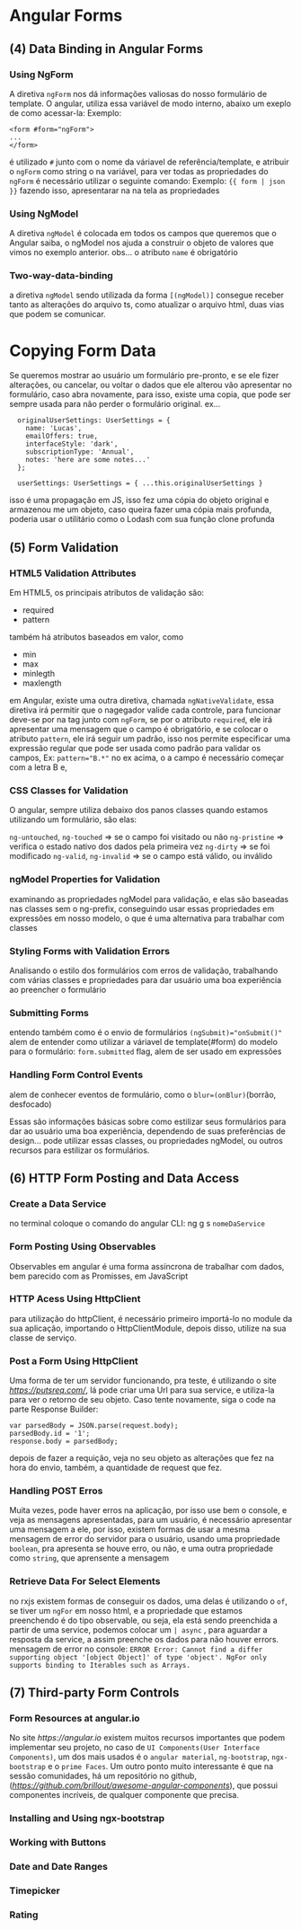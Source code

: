# Angular Forms

## (4) Data Binding in Angular Forms

### Using NgForm
A diretiva `ngForm` nos dá informações valiosas do nosso formulário de template.
O angular, utiliza essa variável de modo interno, abaixo um exeplo de como acessar-la:
Exemplo:
```
<form #form="ngForm">
...
</form>
```
é utilizado `#` junto com o nome da váriavel de referência/template, e atribuir o `ngForm` como string o na variável,
para ver todas as propriedades do `ngForm` é necessário utilizar o seguinte comando:
Exemplo:
``{{ form | json }}``
fazendo isso, apresentarar na na tela as propriedades

### Using NgModel
A diretiva `ngModel` é colocada em todos os campos que queremos que o Angular saiba, o ngModel nos ajuda a construir o objeto
de valores que vimos no exemplo anterior.
obs... o atributo `name` é obrigatório

### Two-way-data-binding
a diretiva `ngModel` sendo utilizada da forma `[(ngModel)]` consegue receber tanto as alterações do arquivo ts, como atualizar o arquivo html, duas vias 
que podem se comunicar.

# Copying Form Data
Se queremos mostrar ao usuário um formulário pre-pronto, e se ele fizer alterações, ou cancelar, ou voltar o dados que ele alterou vão apresentar no formulário, caso abra novamente, para isso, existe uma copia, que pode ser sempre usada para não perder o formulário original.
ex... 
```
  originalUserSettings: UserSettings = {
    name: 'Lucas',
    emailOffers: true,
    interfaceStyle: 'dark',
    subscriptionType: 'Annual',
    notes: 'here are some notes...'
  };

  userSettings: UserSettings = { ...this.originalUserSettings }
```
isso é uma propagação em JS, isso fez uma cópia do objeto original e armazenou me um objeto, caso queira fazer uma 
cópia mais profunda, poderia usar o utilitário como o Lodash com sua função clone profunda

## (5) Form Validation

### HTML5 Validation Attributes
Em HTML5, os principais atributos de validação são:

 - required
 - pattern

também há atributos baseados em valor, como 
 - min
 - max
 - minlegth
 - maxlength

em Angular, existe uma outra diretiva, chamada `ngNativeValidate`, essa diretiva irá permitir que o nagegador 
valide cada controle, para funcionar deve-se por na tag junto com `ngForm`, se por o atributo `required`, ele irá 
apresentar uma mensagem que o campo é obrigatório, e se colocar o atributo `pattern`, ele irá seguir um padrão, 
isso nos permite especificar uma expressão regular que pode ser usada como padrão para validar os campos, Ex:
`pattern="B.*"`
no ex acima, o a campo é necessário começar com a letra B e, 

### CSS Classes for Validation
O angular, sempre utiliza debaixo dos panos classes quando estamos utilizando 
um formulário, são elas:

`ng-untouched`, `ng-touched` => se o campo foi visitado ou não
`ng-pristine` => verifica o estado nativo dos dados pela primeira vez
`ng-dirty` => se foi modificado
`ng-valid`, `ng-invalid` => se o campo está válido, ou inválido

### ngModel Properties for Validation
examinando as propriedades ngModel para validação, e elas são baseadas nas classes sem o ng-prefix, conseguindo usar essas propriedades em expressões em nosso modelo, o que é uma alternativa para trabalhar com classes

### Styling Forms with Validation Errors
Analisando o estilo dos formulários com erros de validação, trabalhando com várias classes e propriedades para dar usuário uma boa experiência ao preencher o formulário

### Submitting Forms
entendo também como é o envio de formulários `(ngSubmit)="onSubmit()"`
alem de entender como utilizar a váriavel de template(#form) do modelo para o formulário: `form.submitted` flag, alem de ser usado em expressões

### Handling Form Control Events
alem de conhecer eventos de formulário, como o `blur=(onBlur)`(borrão, desfocado)

Essas são informações básicas sobre como estilizar seus formulários para dar ao usuário uma boa experiência, dependendo de suas preferências de design... pode 
utilizar essas classes, ou propriedades ngModel, ou outros recursos para estilizar os formulários.


## (6) HTTP Form Posting and Data Access

### Create a Data Service
no terminal coloque o comando do angular CLI: ng g s `nomeDaService`

### Form Posting Using Observables
Observables em angular é uma forma assíncrona de trabalhar com dados, bem parecido com as Promisses, em JavaScript

### HTTP Acess Using HttpClient
para utilização do httpClient, é necessário primeiro importá-lo no module da sua aplicação, importando o HttpClientModule, depois disso, utilize na sua classe de serviço.

### Post a Form Using HttpClient
Uma forma de ter um servidor funcionando, pra teste, é utilizando o site _https://putsreq.com/_, lá pode criar uma Url para sua service, e utiliza-la para ver o retorno de seu objeto.
Caso tente novamente, siga o code na parte Response Builder: 
```
var parsedBody = JSON.parse(request.body);
parsedBody.id = '1';
response.body = parsedBody;
```
depois de fazer a requição, veja no seu objeto as alterações que fez na hora do envio, também, a quantidade de request que fez.

### Handling POST Erros
Muita vezes, pode haver erros na aplicação, por isso use bem o console, e veja as mensagens apresentadas, para um 
usuário, é necessário apresentar uma mensagem a ele, por isso, existem formas de usar a mesma mensagem de error do 
servidor para o usuário, usando uma propriedade `boolean`, pra apresenta se houve erro, ou não, e uma outra 
propriedade como `string`, que aprensente a mensagem

### Retrieve Data For Select Elements
no rxjs existem formas de conseguir os dados, uma delas é utilizando o `of`, se tiver um `ngFor` em nosso html, e 
a propriedade que estamos preenchendo é do tipo observable, ou seja, ela está sendo preenchida a partir de uma 
service, podemos colocar um `| async` , para aguardar a resposta da service, a assim preenche os dados para não 
houver errors.
mensagem de error no console:
`ERROR Error: Cannot find a differ supporting object '[object Object]' of type 'object'. NgFor only supports binding to Iterables such as Arrays.` 

## (7) Third-party Form Controls

### Form Resources at angular.io
No site _https://angular.io_ existem muitos recursos importantes que podem implementar seu projeto, no caso de `UI Components(User Interface Components)`,
um dos mais usados é o `angular material`, `ng-bootstrap`, `ngx-bootstrap` e o `prime Faces`.
Um outro ponto muito interessante é que na sessão comunidades, há um repositório no github, (_https://github.com/brillout/awesome-angular-components_),
que possui componentes incríveis, de qualquer componente que precisa.

### Installing and Using ngx-bootstrap

### Working with Buttons

### Date and Date Ranges

### Timepicker

### Rating
